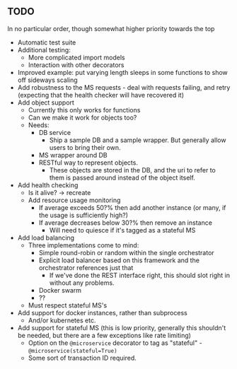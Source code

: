## TODO

In no particular order, though somewhat higher priority towards the top

- Automatic test suite
- Additional testing:
    - More complicated import models
    - Interaction with other decorators
- Improved example: put varying length sleeps in some functions to show off sideways scaling
- Add robustness to the MS requests - deal with requests failing, and retry (expecting that the health checker will have recovered it)
- Add object support
    - Currently this only works for functions
    - Can we make it work for objects too?
    - Needs:
        - DB service
            - Ship a sample DB and a sample wrapper. But generally allow users to bring their own.
        - MS wrapper around DB
        - RESTful way to represent objects.
            - These objects are stored in the DB, and the uri to refer to them is passed around instead of the object itself.
- Add health checking
    - Is it alive? -> recreate
    - Add resource usage monitoring
        - If average exceeds 50?% then add another instance (or many, if the usage is sufficiently high?)
        - If average decreases below 30?% then remove an instance
            - Will need to quiesce if it's tagged as a stateful MS
- Add load balancing
    - Three implementations come to mind:
        - Simple round-robin or random within the single orchestrator
        - Explicit load balancer based on this framework and the orchestrator references just that
            - If we've done the REST interface right, this should slot right in without any problems.
        - Docker swarm
        - ??
    - Must respect stateful MS's
- Add support for docker instances, rather than subprocess
    - And/or kubernetes etc.
- Add support for stateful MS (this is low priority, generally this shouldn't be needed, but there are a few exceptions like rate limiting)
    - Option on the `@microservice` decorator to tag as "stateful" - `@microservice(stateful=True)`
    - Some sort of transaction ID required.